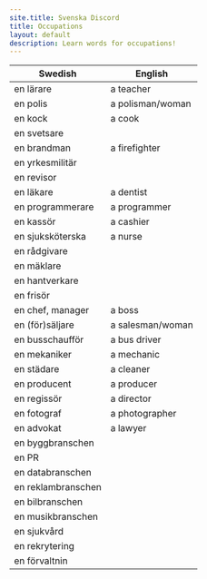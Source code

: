 ```yaml
---
site.title: Svenska Discord
title: Occupations
layout: default
description: Learn words for occupations!
---
```


Swedish             | English
------------------- | -------------------
en lärare           | a teacher
en polis            | a polisman/woman
en kock             | a cook
en svetsare         |
en brandman         | a firefighter
en yrkesmilitär     |
en revisor          |
en läkare           | a dentist
en programmerare    | a programmer
en kassör           | a cashier
en sjuksköterska    | a nurse
en rådgivare        |
en mäklare          |
en hantverkare      |
en frisör           |
en chef, manager    | a boss
en (för)säljare     | a salesman/woman
en busschaufför     | a bus driver
en mekaniker        | a mechanic
en städare          | a cleaner
en producent        | a producer
en regissör         | a director
en fotograf         | a photographer
en advokat          | a lawyer
en byggbranschen    |
en PR               |
en databranschen    |
en reklambranschen  |
en bilbranschen     |
en musikbranschen   |
en sjukvård         |
en rekrytering      |
en förvaltnin       |